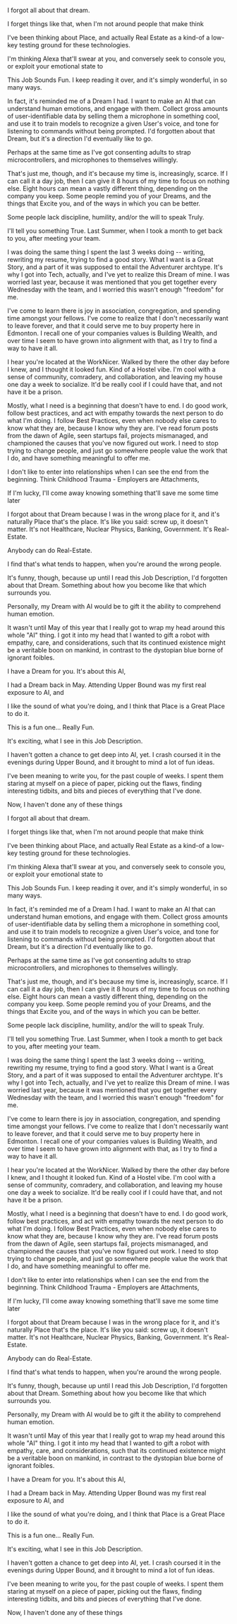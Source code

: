 

I forgot all about that dream. 

I forget things like that, when I'm not around people that make think











 I've been thinking about Place, and actually Real Estate as a kind-of a low-key testing ground for these technologies. 

I'm thinking Alexa that'll swear at you, and conversely seek to console you, or exploit your emotional state to

This Job Sounds Fun. I keep reading it over, and it's simply wonderful, in so many ways.



In fact, it's reminded me of a Dream I had. I want to make an AI that can understand human emotions, and engage with them. Collect gross amounts of user-identifiable data by selling them a microphone in something cool, and use it to train models to recognize a given User's voice, and tone for listening to commands without being prompted. I'd forgotten about that Dream, but it's a direction I'd eventually like to go.

Perhaps at the same time as I've got consenting adults to strap microcontrollers, and microphones to themselves willingly.

That's just me, though, and it's because my time is, increasingly, scarce. If I can call it a day job, then I can give it 8 hours of my time to focus on nothing else. Eight hours can mean a vastly different thing, depending on the company you keep. Some people remind you of your Dreams, and the things that Excite you, and of the ways in which you can be better. 

Some people lack discipline, humility, and/or the will to speak Truly. 



I'll tell you something True.  Last Summer, when I took a month to get back to you, after meeting your team.

I was doing the same thing I spent the last 3 weeks doing -- writing, rewriting my resume, trying to find a good story. What I want is a Great Story, and a part of it was supposed to entail the Adventurer archtype. It's why I got into Tech, actually, and I've yet to realize this Dream of mine. I was worried last year, because it was mentioned that you get together every Wednesday with the team, and I worried this wasn't enough "freedom" for me.

I've come to learn there is joy in association, congregation, and spending time amongst your fellows. I've come to realize that I don't necessarily want to leave forever, and that it could serve me to buy property here in Edmonton. I recall one of your companies values is Building Wealth, and over time I seem to have grown into alignment with that, as I try to find a way to have it all.

I hear you're located at the WorkNicer. Walked by there the other day before I knew, and I thought it looked fun. Kind of a Hostel vibe. I'm cool with a sense of community, comradery, and collaboration, and leaving my house one day a week to socialize. It'd be really cool if I could have that, and not have it be a prison. 



Mostly, what I need is a beginning that doesn't have to end. I do good work, follow best practices, and act with empathy towards the next person to do what I'm doing. I follow Best Practices, even when nobody else cares to know what they are, because I know why they are. I've read forum posts from the dawn of Agile, seen startups fail, projects mismanaged, and championed the causes that you've now figured out work. I need to stop trying to change people, and just go somewhere people value the work that I do, and have something meaningful to offer me.



I don't like to enter into relationships when I can see the end from the beginning. Think Childhood Trauma - Employers are Attachments, 





If I'm lucky, I'll come away knowing something that'll save me some time later









I forgot about that Dream because I was in the wrong place for it, and it's naturally Place that's the place. It's like you said: screw up, it doesn't matter. It's not Healthcare, Nuclear Physics, Banking, Government. It's Real-Estate. 

Anybody can do Real-Estate. 



 I find that's what tends to happen, when you're around the wrong people. 



It's funny, though, because up until I read this Job Description, I'd forgotten about that Dream. Something about how you become like that which surrounds you.



Personally, my Dream with AI would be to gift it the ability to comprehend human emotion. 







It wasn't until May of this year that I really got to wrap my head around this whole "AI" thing. I got it into my head that I wanted to gift a robot with empathy, care, and considerations, such that its continued existence might be a veritable boon on mankind, in contrast to the dystopian blue borne of ignorant foibles.



I have a Dream for you. It's about this AI, 





I had a Dream back in May. Attending Upper Bound was my first real exposure to AI, and 







I like the sound of what you're doing, and I think that Place is a Great Place to do it.









This is a fun one... Really Fun.

It's exciting, what I see in this Job Description. 

I haven't gotten a chance to get deep into AI, yet. I crash coursed it in the evenings during Upper Bound, and it brought to mind a lot of fun ideas. 



I've been meaning to write you, for the past couple of weeks. I spent them staring at myself on a piece of paper, picking out the flaws, finding interesting tidbits, and bits and pieces of everything that I've done.

Now, I haven't done any of these things 

I forgot all about that dream. 

I forget things like that, when I'm not around people that make think











 I've been thinking about Place, and actually Real Estate as a kind-of a low-key testing ground for these technologies. 

I'm thinking Alexa that'll swear at you, and conversely seek to console you, or exploit your emotional state to

This Job Sounds Fun. I keep reading it over, and it's simply wonderful, in so many ways.



In fact, it's reminded me of a Dream I had. I want to make an AI that can understand human emotions, and engage with them. Collect gross amounts of user-identifiable data by selling them a microphone in something cool, and use it to train models to recognize a given User's voice, and tone for listening to commands without being prompted. I'd forgotten about that Dream, but it's a direction I'd eventually like to go.

Perhaps at the same time as I've got consenting adults to strap microcontrollers, and microphones to themselves willingly.

That's just me, though, and it's because my time is, increasingly, scarce. If I can call it a day job, then I can give it 8 hours of my time to focus on nothing else. Eight hours can mean a vastly different thing, depending on the company you keep. Some people remind you of your Dreams, and the things that Excite you, and of the ways in which you can be better. 

Some people lack discipline, humility, and/or the will to speak Truly. 



I'll tell you something True.  Last Summer, when I took a month to get back to you, after meeting your team.

I was doing the same thing I spent the last 3 weeks doing -- writing, rewriting my resume, trying to find a good story. What I want is a Great Story, and a part of it was supposed to entail the Adventurer archtype. It's why I got into Tech, actually, and I've yet to realize this Dream of mine. I was worried last year, because it was mentioned that you get together every Wednesday with the team, and I worried this wasn't enough "freedom" for me.

I've come to learn there is joy in association, congregation, and spending time amongst your fellows. I've come to realize that I don't necessarily want to leave forever, and that it could serve me to buy property here in Edmonton. I recall one of your companies values is Building Wealth, and over time I seem to have grown into alignment with that, as I try to find a way to have it all.

I hear you're located at the WorkNicer. Walked by there the other day before I knew, and I thought it looked fun. Kind of a Hostel vibe. I'm cool with a sense of community, comradery, and collaboration, and leaving my house one day a week to socialize. It'd be really cool if I could have that, and not have it be a prison. 



Mostly, what I need is a beginning that doesn't have to end. I do good work, follow best practices, and act with empathy towards the next person to do what I'm doing. I follow Best Practices, even when nobody else cares to know what they are, because I know why they are. I've read forum posts from the dawn of Agile, seen startups fail, projects mismanaged, and championed the causes that you've now figured out work. I need to stop trying to change people, and just go somewhere people value the work that I do, and have something meaningful to offer me.



I don't like to enter into relationships when I can see the end from the beginning. Think Childhood Trauma - Employers are Attachments, 





If I'm lucky, I'll come away knowing something that'll save me some time later









I forgot about that Dream because I was in the wrong place for it, and it's naturally Place that's the place. It's like you said: screw up, it doesn't matter. It's not Healthcare, Nuclear Physics, Banking, Government. It's Real-Estate. 

Anybody can do Real-Estate. 



 I find that's what tends to happen, when you're around the wrong people. 



It's funny, though, because up until I read this Job Description, I'd forgotten about that Dream. Something about how you become like that which surrounds you.



Personally, my Dream with AI would be to gift it the ability to comprehend human emotion. 







It wasn't until May of this year that I really got to wrap my head around this whole "AI" thing. I got it into my head that I wanted to gift a robot with empathy, care, and considerations, such that its continued existence might be a veritable boon on mankind, in contrast to the dystopian blue borne of ignorant foibles.



I have a Dream for you. It's about this AI, 





I had a Dream back in May. Attending Upper Bound was my first real exposure to AI, and 







I like the sound of what you're doing, and I think that Place is a Great Place to do it.









This is a fun one... Really Fun.

It's exciting, what I see in this Job Description. 

I haven't gotten a chance to get deep into AI, yet. I crash coursed it in the evenings during Upper Bound, and it brought to mind a lot of fun ideas. 



I've been meaning to write you, for the past couple of weeks. I spent them staring at myself on a piece of paper, picking out the flaws, finding interesting tidbits, and bits and pieces of everything that I've done.

Now, I haven't done any of these things 
